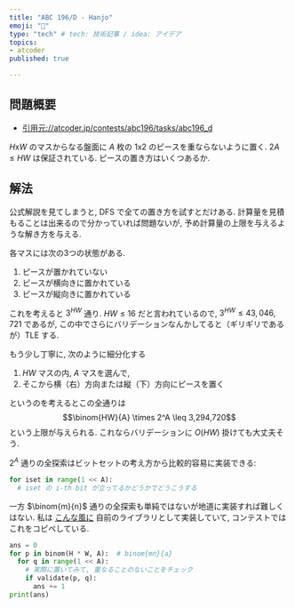 ```yaml
---
title: "ABC 196/D - Hanjo"
emoji: "🙌"
type: "tech" # tech: 技術記事 / idea: アイデア
topics:
- atcoder
published: true

---
```


## 問題概要

- [引用元://atcoder.jp/contests/abc196/tasks/abc196_d](https://atcoder.jp/contests/abc196/tasks/abc196_d)

$H$x$W$ のマスからなる盤面に $A$ 枚の 1x2 のピースを重ならないように置く.  $2A \leq HW$ は保証されている.  ピースの置き方はいくつあるか.

## 解法

公式解説を見てしまうと, DFS で全ての置き方を試すとだけある.  計算量を見積もることは出来るので分かっていれば問題ないが, 予め計算量の上限を与えるような解き方を与える.

各マスには次の3つの状態がある.

1. ピースが置かれていない
1. ピースが横向きに置かれている
1. ピースが縦向きに置かれている

これを考えると $3^{HW}$ 通り.  $HW \leq 16$ だと言われているので, $3^{HW} \leq 43,046,721$ であるが, この中でさらにバリデーションなんかしてると（ギリギリであるが）TLE する.

もう少し丁寧に, 次のように細分化する

1. $HW$ マスの内, $A$ マスを選んで,
2. そこから横（右）方向または縦（下）方向にピースを置く

というのを考えるとこの全通りは
$$\binom{HW}{A} \times 2^A \leq 3,294,720$$
という上限が与えられる.  これならバリデーションに $O(HW)$ 掛けても大丈夫そう.

$2^A$ 通りの全探索はビットセットの考え方から比較的容易に実装できる:

```python
for iset in range(1 << A):
  # iset の i-th bit が立ってるかどうかでどうこうする
```

一方 $\binom{m}{n}$ 通りの全探索も単純ではないが地道に実装すれば難しくはない.  私は [こんな風に](https://github.com/cympfh/procon-rs/blob/master/src/num/iter/combination.rs) 自前のライブラリとして実装していて, コンテストではこれをコピペしている.

```python
ans = 0
for p in binom(H * W, A):  # binom{mn}{a}
  for q in range(1 << A):
    # 実際に置いてみて, 重なることのないことをチェック
    if validate(p, q):
      ans += 1
print(ans)
```
